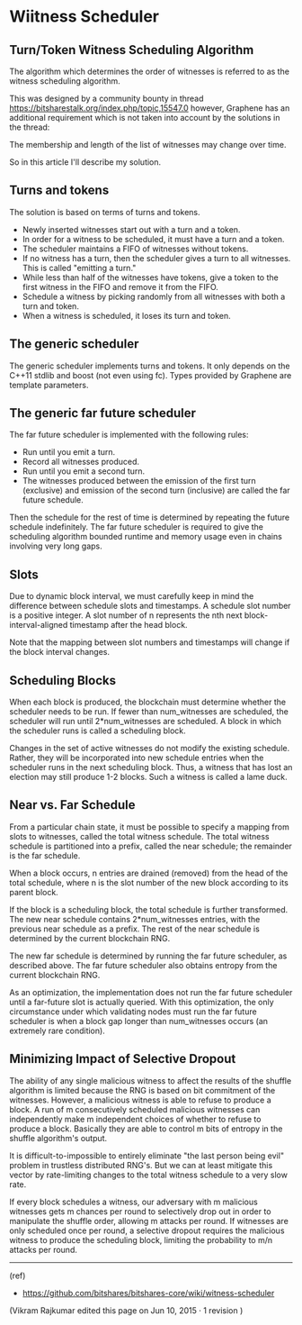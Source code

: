 # Wiitness Scheduler

## Turn/Token Witness Scheduling Algorithm

The algorithm which determines the order of witnesses is referred to as the witness scheduling algorithm.

This was designed by a community bounty in thread https://bitsharestalk.org/index.php/topic,15547.0 however, Graphene has an additional requirement which is not taken into account by the solutions in the thread:

The membership and length of the list of witnesses may change over time.

So in this article I'll describe my solution.

## Turns and tokens

The solution is based on terms of turns and tokens.

- Newly inserted witnesses start out with a turn and a token.
- In order for a witness to be scheduled, it must have a turn and a token.
- The scheduler maintains a FIFO of witnesses without tokens.
- If no witness has a turn, then the scheduler gives a turn to all witnesses. This is called "emitting a turn."
- While less than half of the witnesses have tokens, give a token to the first witness in the FIFO and remove it from the FIFO.
- Schedule a witness by picking randomly from all witnesses with both a turn and token.
- When a witness is scheduled, it loses its turn and token.

## The generic scheduler

The generic scheduler implements turns and tokens. It only depends on the C++11 stdlib and boost (not even using fc). Types provided by Graphene are template parameters.

## The generic far future scheduler

The far future scheduler is implemented with the following rules:

- Run until you emit a turn.
- Record all witnesses produced.
- Run until you emit a second turn.
- The witnesses produced between the emission of the first turn (exclusive) and emission of the second turn (inclusive) are called the far future schedule.

Then the schedule for the rest of time is determined by repeating the future schedule indefinitely. The far future scheduler is required to give the scheduling algorithm bounded runtime and memory usage even in chains involving very long gaps.

## Slots

Due to dynamic block interval, we must carefully keep in mind the difference between schedule slots and timestamps. A schedule slot number is a positive integer. A slot number of n represents the nth next block-interval-aligned timestamp after the head block.

Note that the mapping between slot numbers and timestamps will change if the block interval changes.

## Scheduling Blocks

When each block is produced, the blockchain must determine whether the scheduler needs to be run. If fewer than num_witnesses are scheduled, the scheduler will run until 2*num_witnesses are scheduled. A block in which the scheduler runs is called a scheduling block.

Changes in the set of active witnesses do not modify the existing schedule. Rather, they will be incorporated into new schedule entries when the scheduler runs in the next scheduling block. Thus, a witness that has lost an election may still produce 1-2 blocks. Such a witness is called a lame duck.

## Near vs. Far Schedule

From a particular chain state, it must be possible to specify a mapping from slots to witnesses, called the total witness schedule. The total witness schedule is partitioned into a prefix, called the near schedule; the remainder is the far schedule.

When a block occurs, n entries are drained (removed) from the head of the total schedule, where n is the slot number of the new block according to its parent block.

If the block is a scheduling block, the total schedule is further transformed. The new near schedule contains 2*num_witnesses entries, with the previous near schedule as a prefix. The rest of the near schedule is determined by the current blockchain RNG.

The new far schedule is determined by running the far future scheduler, as described above. The far future scheduler also obtains entropy from the current blockchain RNG.

As an optimization, the implementation does not run the far future scheduler until a far-future slot is actually queried. With this optimization, the only circumstance under which validating nodes must run the far future scheduler is when a block gap longer than num_witnesses occurs (an extremely rare condition).

## Minimizing Impact of Selective Dropout

The ability of any single malicious witness to affect the results of the shuffle algorithm is limited because the RNG is based on bit commitment of the witnesses. However, a malicious witness is able to refuse to produce a block. A run of m consecutively scheduled malicious witnesses can independently make m independent choices of whether to refuse to produce a block. Basically they are able to control m bits of entropy in the shuffle algorithm's output.

It is difficult-to-impossible to entirely eliminate "the last person being evil" problem in trustless distributed RNG's. But we can at least mitigate this vector by rate-limiting changes to the total witness schedule to a very slow rate.

If every block schedules a witness, our adversary with m malicious witnesses gets m chances per round to selectively drop out in order to manipulate the shuffle order, allowing m attacks per round. If witnesses are only scheduled once per round, a selective dropout requires the malicious witness to produce the scheduling block, limiting the probability to m/n attacks per round.

***

(ref)
- https://github.com/bitshares/bitshares-core/wiki/witness-scheduler

(Vikram Rajkumar edited this page on Jun 10, 2015 · 1 revision )


